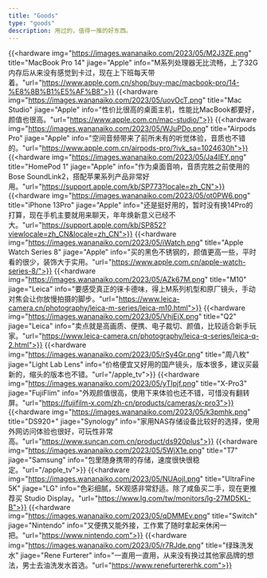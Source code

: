 ```yaml
---
title: "Goods"
type: "goods"
description: 用过的，值得一推的好东西。
---
```


{{<hardware img="https://images.wananaiko.com/2023/05/M2J3ZE.png" title="MacBook Pro 14" jiage="Apple" info="M系列处理器无比流畅，上了32G内存后从来没有感觉到卡过，现在上下班每天带着。"url="https://www.apple.com.cn/shop/buy-mac/macbook-pro/14-%E8%8B%B1%E5%AF%B8">}}
{{<hardware img="https://images.wananaiko.com/2023/05/uovOcT.png" title="Mac Studio" jiage="Apple" info="性价比很高的桌面主机，性能比MacBook都要好，颜值也很高。"url="https://www.apple.com.cn/mac-studio/">}}
{{<hardware img="https://images.wananaiko.com/2023/05/WJuPDo.png" title="Airpods Pro" jiage="Apple" info="空间音频带来了前所未有的听觉体验，音质也不错的。"url="https://www.apple.com.cn/airpods-pro/?ivk_sa=1024630h">}}
{{<hardware img="https://images.wananaiko.com/2023/05/Ja4IEY.png" title="HomePod 1" jiage="Apple" info="作为桌面音响，音质完胜之前使用的Bose SoundLink2，搭配苹果系列产品非常好用。"url="https://support.apple.com/kb/SP773?locale=zh_CN">}}
{{<hardware img="https://images.wananaiko.com/2023/05/ot0PW6.png" title="iPhone 13Pro" jiage="Apple" info="还是挺好用的，暂时没有换14Pro的打算，现在手机主要就用来聊天，年年焕新意义已经不大。"url="https://support.apple.com/kb/SP852?viewlocale=zh_CN&locale=zh_CN">}}
{{<hardware img="https://images.wananaiko.com/2023/05/iWatch.png" title="Apple Watch Series 8" jiage="Apple" info="买的黑色不锈钢的，颜值更高一些，平时看的很少，装饰大于实用。"url="https://www.apple.com.cn/apple-watch-series-8/">}}
{{<hardware img="https://images.wananaiko.com/2023/05/AZk67M.png" title="M10" jiage="Leica" info="要感受真正的徕卡德味，得上M系列机型和原厂镜头，手动对焦会让你放慢拍摄的脚步。"url="https://www.leica-camera.cn/photography/leica-m-series/leica-m10.html">}}
{{<hardware img="https://images.wananaiko.com/2023/05/VhjEjX.png" title="Q2" jiage="Leica" info="卖点就是高画质、便携、电子裁切、颜值，比较适合新手玩家。"url="https://www.leica-camera.cn/photography/leica-q-series/leica-q-2.html">}}
{{<hardware img="https://images.wananaiko.com/2023/05/rSy4Gr.png" title="周八枚" jiage="Light Lab Lens" info="价格便宜又好用的国产镜头，版本很多，建议买最新的，缩头的版本也不错。"url="/apple_tv">}}
{{<hardware img="https://images.wananaiko.com/2023/05/yTIpjf.png" title="X-Pro3" jiage="FujiFlim" info="外观颜值很高，使用下来体验也还不错，可惜没有翻转屏。"url="https://fujifilm-x.com/zh-cn/products/cameras/x-pro3">}}
{{<hardware img="https://images.wananaiko.com/2023/05/k3pmhk.png" title="DS920+" jiage="Synology" info="家用NAS存储设备比较好的选择，使用外网访问体验也很好，可玩性非常高。"url="https://www.suncan.com.cn/product/ds920plus">}}
{{<hardware img="https://images.wananaiko.com/2023/05/5WjX1e.png" title="T7" jiage="Samsung" info="包里随身携带的存储，速度很快很稳定。"url="/apple_tv">}}
{{<hardware img="https://images.wananaiko.com/2023/05/NUAojl.png" title="UltraFine 5K" jiage="LG" info="色彩细腻，5K观感非常舒适。除了咸鱼买二手，现在更推荐买 Studio Display。"url="https://www.lg.com/tw/monitors/lg-27MD5KL-B">}}
{{<hardware img="https://images.wananaiko.com/2023/05/qDMMEv.png" title="Switch" jiage="Nintendo" info="又便携又能外接，工作累了随时拿起来休闲一把。"url="https://www.nintendo.com">}}
{{<hardware img="https://images.wananaiko.com/2023/05/r7RJde.png" title="绿珠洗发水" jiage="Rene Furterer" info="一直用一直用，从来没有换过其他家品牌的想法，男士去油洗发水首选。"url="https://www.renefurtererhk.com">}}